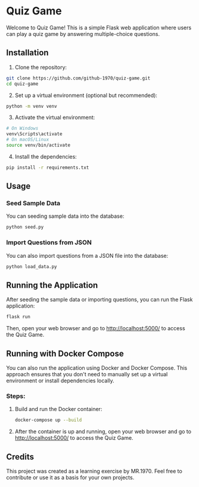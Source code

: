 # Quiz Game

Welcome to Quiz Game! This is a simple Flask web application where users can play a quiz game by answering multiple-choice questions.

## Installation

1. Clone the repository:

```bash
git clone https://github.com/github-1970/quiz-game.git
cd quiz-game
```

2. Set up a virtual environment (optional but recommended):

```bash
python -m venv venv
```

3. Activate the virtual environment:

```bash
# On Windows
venv\Scripts\activate
# On macOS/Linux
source venv/bin/activate
```

4. Install the dependencies:

```bash
pip install -r requirements.txt
```

## Usage

### Seed Sample Data

You can seeding sample data into the database:

```bash
python seed.py
```

### Import Questions from JSON

You can also import questions from a JSON file into the database:

```bash
python load_data.py
```

## Running the Application

After seeding the sample data or importing questions, you can run the Flask application:

```bash
flask run
```

Then, open your web browser and go to [http://localhost:5000/](http://localhost:5000/) to access the Quiz Game.

## Running with Docker Compose

You can also run the application using Docker and Docker Compose. This approach ensures that you don't need to manually set up a virtual environment or install dependencies locally.

### Steps:

1. Build and run the Docker container:

    ```bash
    docker-compose up --build
    ```

2. After the container is up and running, open your web browser and go to [http://localhost:5000/](http://localhost:5000/) to access the Quiz Game.

## Credits

This project was created as a learning exercise by MR.1970. Feel free to contribute or use it as a basis for your own projects.
